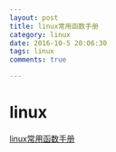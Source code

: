 ```yaml
---
layout: post
title: linux常用函数手册
category: linux
date: 2016-10-5 20:06:30
tags: linux
comments: true

---
```


# linux 
[linux常用函数手册](http://net.pku.edu.cn/~yhf/linux_c/)

